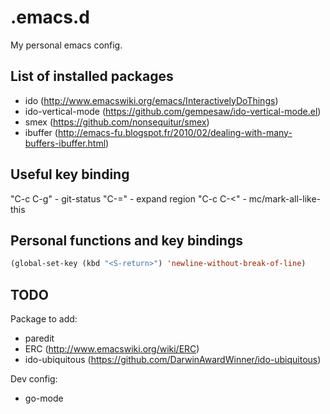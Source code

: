 # .emacs.d

My personal emacs config.

## List of installed packages

- ido (http://www.emacswiki.org/emacs/InteractivelyDoThings)
- ido-vertical-mode (https://github.com/gempesaw/ido-vertical-mode.el)
- smex (https://github.com/nonsequitur/smex)
- ibuffer (http://emacs-fu.blogspot.fr/2010/02/dealing-with-many-buffers-ibuffer.html)

## Useful key binding

"C-c C-g" - git-status
"C-="     - expand region
"C-c C-<" - mc/mark-all-like-this

## Personal functions and key bindings

```lisp
(global-set-key (kbd "<S-return>") 'newline-without-break-of-line)
```

## TODO

Package to add:
- paredit
- ERC (http://www.emacswiki.org/wiki/ERC)
- ido-ubiquitous (https://github.com/DarwinAwardWinner/ido-ubiquitous)

Dev config:
- go-mode
